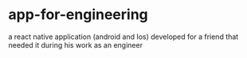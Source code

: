 # app-for-engineering
a react native application (android and Ios) developed for a friend that needed it during his work as an engineer 

